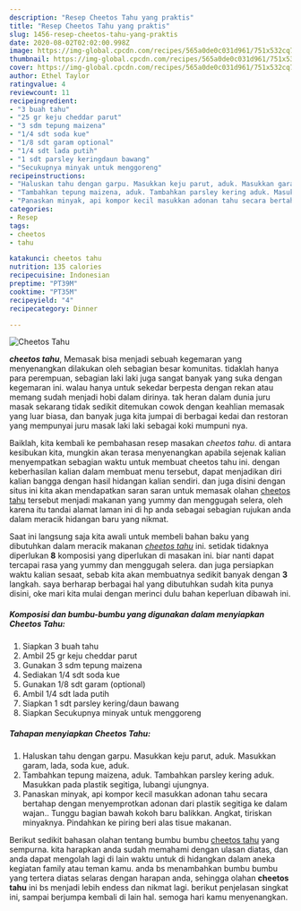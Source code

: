 ```yaml
---
description: "Resep Cheetos Tahu yang praktis"
title: "Resep Cheetos Tahu yang praktis"
slug: 1456-resep-cheetos-tahu-yang-praktis
date: 2020-08-02T02:02:00.998Z
image: https://img-global.cpcdn.com/recipes/565a0de0c031d961/751x532cq70/cheetos-tahu-foto-resep-utama.jpg
thumbnail: https://img-global.cpcdn.com/recipes/565a0de0c031d961/751x532cq70/cheetos-tahu-foto-resep-utama.jpg
cover: https://img-global.cpcdn.com/recipes/565a0de0c031d961/751x532cq70/cheetos-tahu-foto-resep-utama.jpg
author: Ethel Taylor
ratingvalue: 4
reviewcount: 11
recipeingredient:
- "3 buah tahu"
- "25 gr keju cheddar parut"
- "3 sdm tepung maizena"
- "1/4 sdt soda kue"
- "1/8 sdt garam optional"
- "1/4 sdt lada putih"
- "1 sdt parsley keringdaun bawang"
- "Secukupnya minyak untuk menggoreng"
recipeinstructions:
- "Haluskan tahu dengan garpu. Masukkan keju parut, aduk. Masukkan garam, lada, soda kue, aduk."
- "Tambahkan tepung maizena, aduk. Tambahkan parsley kering aduk. Masukkan pada plastik segitiga, lubangi ujungnya."
- "Panaskan minyak, api kompor kecil masukkan adonan tahu secara bertahap dengan menyemprotkan adonan dari plastik segitiga ke dalam wajan.. Tunggu bagian bawah kokoh baru balikkan. Angkat, tiriskan minyaknya. Pindahkan ke piring beri alas tisue makanan."
categories:
- Resep
tags:
- cheetos
- tahu

katakunci: cheetos tahu 
nutrition: 135 calories
recipecuisine: Indonesian
preptime: "PT39M"
cooktime: "PT35M"
recipeyield: "4"
recipecategory: Dinner

---
```



![Cheetos Tahu](https://img-global.cpcdn.com/recipes/565a0de0c031d961/751x532cq70/cheetos-tahu-foto-resep-utama.jpg)

<b><i>cheetos tahu</i></b>, Memasak bisa menjadi sebuah kegemaran yang menyenangkan dilakukan oleh sebagian besar komunitas. tidaklah hanya para perempuan, sebagian laki laki juga sangat banyak yang suka dengan kegemaran ini. walau hanya untuk sekedar berpesta dengan rekan atau memang sudah menjadi hobi dalam dirinya. tak heran dalam dunia juru masak sekarang tidak sedikit ditemukan cowok dengan keahlian memasak yang luar biasa, dan banyak juga kita jumpai di berbagai kedai dan restoran yang mempunyai juru masak laki laki sebagai koki mumpuni nya.

Baiklah, kita kembali ke pembahasan resep masakan <i>cheetos tahu</i>. di antara kesibukan kita, mungkin akan terasa menyenangkan apabila sejenak kalian menyempatkan sebagian waktu untuk membuat cheetos tahu ini. dengan keberhasilan kalian dalam membuat menu tersebut, dapat menjadikan diri kalian bangga dengan hasil hidangan kalian sendiri. dan juga disini dengan situs ini kita akan mendapatkan saran saran untuk memasak olahan <u>cheetos tahu</u> tersebut menjadi makanan yang yummy dan menggugah selera, oleh karena itu tandai alamat laman ini di hp anda sebagai sebagian rujukan anda dalam meracik hidangan baru yang nikmat.




Saat ini langsung saja kita awali untuk membeli bahan baku yang dibutuhkan dalam meracik makanan <u><i>cheetos tahu</i></u> ini. setidak tidaknya diperlukan <b>8</b> komposisi yang diperlukan di masakan ini. biar nanti dapat tercapai rasa yang yummy dan menggugah selera. dan juga persiapkan waktu kalian sesaat, sebab kita akan membuatnya sedikit banyak dengan <b>3</b> langkah. saya berharap berbagai hal yang dibutuhkan sudah kita punya disini, oke mari kita mulai dengan merinci dulu bahan keperluan dibawah ini.

<!--inarticleads1-->

##### Komposisi dan bumbu-bumbu yang digunakan dalam menyiapkan Cheetos Tahu:

1. Siapkan 3 buah tahu
1. Ambil 25 gr keju cheddar parut
1. Gunakan 3 sdm tepung maizena
1. Sediakan 1/4 sdt soda kue
1. Gunakan 1/8 sdt garam (optional)
1. Ambil 1/4 sdt lada putih
1. Siapkan 1 sdt parsley kering/daun bawang
1. Siapkan Secukupnya minyak untuk menggoreng




<!--inarticleads2-->

##### Tahapan menyiapkan Cheetos Tahu:

1. Haluskan tahu dengan garpu. Masukkan keju parut, aduk. Masukkan garam, lada, soda kue, aduk.
1. Tambahkan tepung maizena, aduk. Tambahkan parsley kering aduk. Masukkan pada plastik segitiga, lubangi ujungnya.
1. Panaskan minyak, api kompor kecil masukkan adonan tahu secara bertahap dengan menyemprotkan adonan dari plastik segitiga ke dalam wajan.. Tunggu bagian bawah kokoh baru balikkan. Angkat, tiriskan minyaknya. Pindahkan ke piring beri alas tisue makanan.




Berikut sedikit bahasan olahan tentang bumbu bumbu <u>cheetos tahu</u> yang sempurna. kita harapkan anda sudah memahami dengan ulasan diatas, dan anda dapat mengolah lagi di lain waktu untuk di hidangkan dalam aneka kegiatan family atau teman kamu. anda bs menambahkan bumbu bumbu yang tertera diatas selaras dengan harapan anda, sehingga olahan <b>cheetos tahu</b> ini bs menjadi lebih endess dan nikmat lagi. berikut penjelasan singkat ini, sampai berjumpa kembali di lain hal. semoga hari kamu menyenangkan.
